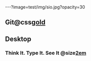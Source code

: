 ---?image=test/img/sio.jpg?opacity=30
## Git@css[gold](Pitch)

## Desktop

### Think It. Type It. See It @size[2em](Live.)
